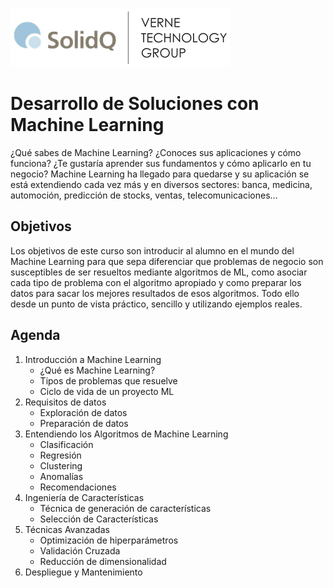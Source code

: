 ![SolidQ](/recursos/SolidQ_Verne.png)
# Desarrollo de Soluciones con Machine Learning

¿Qué sabes de Machine Learning? ¿Conoces sus aplicaciones y cómo funciona? ¿Te gustaría aprender sus fundamentos y cómo aplicarlo en tu negocio? 
Machine Learning ha llegado para quedarse y su aplicación se está extendiendo cada vez más y en diversos sectores: banca, medicina, automoción, predicción de stocks, ventas, telecomunicaciones…  

## Objetivos

Los objetivos de este curso son introducir al alumno en el mundo del Machine Learning para que sepa diferenciar que problemas de negocio son susceptibles de ser resueltos mediante algoritmos de ML, como asociar cada tipo de problema con el algoritmo apropiado y como preparar los datos para sacar los mejores resultados de esos algoritmos. Todo ello desde un punto de vista práctico, sencillo y utilizando ejemplos reales. 

## Agenda
1.	Introducción a Machine Learning
    - ¿Qué es Machine Learning?
    - Tipos de problemas que resuelve
    - Ciclo de vida de un proyecto ML
2.	Requisitos de datos
    - Exploración de datos
    - Preparación de datos
3.	Entendiendo los Algoritmos de Machine Learning
    - Clasificación
    - Regresión
    - Clustering
    - Anomalías
    - Recomendaciones
4.	Ingeniería de Características
    - Técnica de generación de características
    - Selección de Características
5.	Técnicas Avanzadas
    - Optimización de hiperparámetros
    - Validación Cruzada
    - Reducción de dimensionalidad
6.	Despliegue y Mantenimiento
